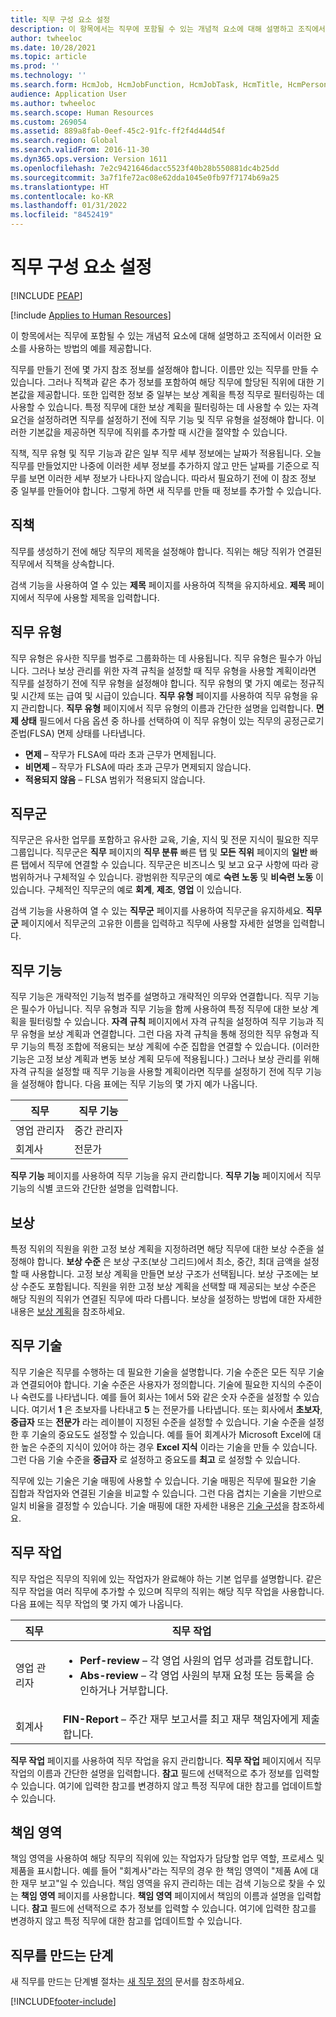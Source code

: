 ```yaml
---
title: 직무 구성 요소 설정
description: 이 항목에서는 직무에 포함될 수 있는 개념적 요소에 대해 설명하고 조직에서 이러한 요소를 사용하는 방법의 예를 제공합니다.
author: twheeloc
ms.date: 10/28/2021
ms.topic: article
ms.prod: ''
ms.technology: ''
ms.search.form: HcmJob, HcmJobFunction, HcmJobTask, HcmTitle, HcmPersonnelManagementWorkspace, HCMJobFamily
audience: Application User
ms.author: twheeloc
ms.search.scope: Human Resources
ms.custom: 269054
ms.assetid: 889a8fab-0eef-45c2-91fc-ff2f4d44d54f
ms.search.region: Global
ms.search.validFrom: 2016-11-30
ms.dyn365.ops.version: Version 1611
ms.openlocfilehash: 7e2c9421646dacc5523f40b28b550881dc4b25dd
ms.sourcegitcommit: 3a7f1fe72ac08e62dda1045e0fb97f7174b69a25
ms.translationtype: HT
ms.contentlocale: ko-KR
ms.lasthandoff: 01/31/2022
ms.locfileid: "8452419"
---
```

# <a name="set-up-the-components-of-a-job"></a>직무 구성 요소 설정


[!INCLUDE [PEAP](../includes/peap-1.md)]

[!include [Applies to Human Resources](../includes/applies-to-hr.md)]

이 항목에서는 직무에 포함될 수 있는 개념적 요소에 대해 설명하고 조직에서 이러한 요소를 사용하는 방법의 예를 제공합니다. 

직무를 만들기 전에 몇 가지 참조 정보를 설정해야 합니다. 이름만 있는 직무를 만들 수 있습니다. 그러나 직책과 같은 추가 정보를 포함하여 해당 직무에 할당된 직위에 대한 기본값을 제공합니다. 또한 입력한 정보 중 일부는 보상 계획을 특정 직무로 필터링하는 데 사용할 수 있습니다. 특정 직무에 대한 보상 계획을 필터링하는 데 사용할 수 있는 자격 요건을 설정하려면 직무를 설정하기 전에 직무 기능 및 직무 유형을 설정해야 합니다. 이러한 기본값을 제공하면 직무에 직위를 추가할 때 시간을 절약할 수 있습니다. 

직책, 직무 유형 및 직무 기능과 같은 일부 직무 세부 정보에는 날짜가 적용됩니다. 오늘 직무를 만들었지만 나중에 이러한 세부 정보를 추가하지 않고 만든 날짜를 기준으로 직무를 보면 이러한 세부 정보가 나타나지 않습니다. 따라서 필요하기 전에 이 참조 정보 중 일부를 만들어야 합니다. 그렇게 하면 새 직무를 만들 때 정보를 추가할 수 있습니다.

## <a name="job-titles"></a>직책
직무를 생성하기 전에 해당 직무의 제목을 설정해야 합니다. 직위는 해당 직위가 연결된 직무에서 직책을 상속합니다. 

검색 기능을 사용하여 열 수 있는 **제목** 페이지를 사용하여 직책을 유지하세요. **제목** 페이지에서 직무에 사용할 제목을 입력합니다.

## <a name="job-types"></a>직무 유형
직무 유형은 유사한 직무를 범주로 그룹화하는 데 사용됩니다. 직무 유형은 필수가 아닙니다. 그러나 보상 관리를 위한 자격 규칙을 설정할 때 직무 유형을 사용할 계획이라면 직무를 설정하기 전에 직무 유형을 설정해야 합니다. 직무 유형의 몇 가지 예로는 정규직 및 시간제 또는 급여 및 시급이 있습니다. **직무 유형** 페이지를 사용하여 직무 유형을 유지 관리합니다. **직무 유형** 페이지에서 직무 유형의 이름과 간단한 설명을 입력합니다. **면제 상태** 필드에서 다음 옵션 중 하나를 선택하여 이 직무 유형이 있는 직무의 공정근로기준법(FLSA) 면제 상태를 나타냅니다.

-   **면제** – 작무가 FLSA에 따라 초과 근무가 면제됩니다.
-   **비면제** – 작무가 FLSA에 따라 초과 근무가 면제되지 않습니다.
-   **적용되지 않음** – FLSA 범위가 적용되지 않습니다.

## <a name="job-family"></a>직무군
직무군은 유사한 업무를 포함하고 유사한 교육, 기술, 지식 및 전문 지식이 필요한 직무 그룹입니다. 직무군은 **직무** 페이지의 **직무 분류** 빠른 탭 및 **모든 직위** 페이지의 **일반** 빠른 탭에서 직무에 연결할 수 있습니다. 직무군은 비즈니스 및 보고 요구 사항에 따라 광범위하거나 구체적일 수 있습니다. 광범위한 직무군의 예로 **숙련 노동** 및 **비숙련 노동** 이 있습니다. 구체적인 직무군의 예로 **회계**, **제조**, **영업** 이 있습니다.

검색 기능을 사용하여 열 수 있는 **직무군** 페이지를 사용하여 직무군을 유지하세요. **직무군** 페이지에서 직무군의 고유한 이름을 입력하고 직무에 사용할 자세한 설명을 입력합니다.

## <a name="job-functions"></a>직무 기능
직무 기능은 개략적인 기능적 범주를 설명하고 개략적인 의무와 연결합니다. 직무 기능은 필수가 아닙니다. 직무 유형과 직무 기능을 함께 사용하여 특정 직무에 대한 보상 계획을 필터링할 수 있습니다. **자격 규칙** 페이지에서 자격 규칙을 설정하여 직무 기능과 직무 유형을 보상 계획과 연결합니다. 그런 다음 자격 규칙을 통해 정의한 직무 유형과 직무 기능의 특정 조합에 적용되는 보상 계획에 수준 집합을 연결할 수 있습니다. (이러한 기능은 고정 보상 계획과 변동 보상 계획 모두에 적용됩니다.) 그러나 보상 관리를 위해 자격 규칙을 설정할 때 직무 기능을 사용할 계획이라면 직무를 설정하기 전에 직무 기능을 설정해야 합니다. 다음 표에는 직무 기능의 몇 가지 예가 나옵니다.

| 직무           | 직무 기능         |
|---------------|----------------------|
| 영업 관리자 | 중간 관리자    |
| 회계사    | 전문가        |

**직무 기능** 페이지를 사용하여 직무 기능을 유지 관리합니다. **직무 기능** 페이지에서 직무 기능의 식별 코드와 간단한 설명을 입력합니다.

## <a name="compensation"></a>보상
특정 직위의 직원을 위한 고정 보상 계획을 지정하려면 해당 직무에 대한 보상 수준을 설정해야 합니다. **보상 수준** 은 보상 구조(보상 그리드)에서 최소, 중간, 최대 금액을 설정할 때 사용합니다. 고정 보상 계획을 만들면 보상 구조가 선택됩니다. 보상 구조에는 보상 수준도 포함됩니다. 직원을 위한 고정 보상 계획을 선택할 때 제공되는 보상 수준은 해당 직원의 직위가 연결된 직무에 따라 다릅니다. 보상을 설정하는 방법에 대한 자세한 내용은 [보상 계획](hr-compensation-overview.md)을 참조하세요.

## <a name="job-skills"></a>직무 기술
직무 기술은 직무를 수행하는 데 필요한 기술을 설명합니다. 기술 수준은 모든 직무 기술과 연결되어야 합니다. 기술 수준은 사용자가 정의합니다. 기술에 필요한 지식의 수준이나 숙련도를 나타냅니다. 예를 들어 회사는 1에서 5와 같은 숫자 수준을 설정할 수 있습니다. 여기서 **1** 은 초보자를 나타내고 **5** 는 전문가를 나타냅니다. 또는 회사에서 **초보자**, **중급자** 또는 **전문가** 라는 레이블이 지정된 수준을 설정할 수 있습니다. 기술 수준을 설정한 후 기술의 중요도도 설정할 수 있습니다. 예를 들어 회계사가 Microsoft Excel에 대한 높은 수준의 지식이 있어야 하는 경우 **Excel 지식** 이라는 기술을 만들 수 있습니다. 그런 다음 기술 수준을 **중급자** 로 설정하고 중요도를 **최고** 로 설정할 수 있습니다.

직무에 있는 기술은 기술 매핑에 사용할 수 있습니다. 기술 매핑은 직무에 필요한 기술 집합과 작업자와 연결된 기술을 비교할 수 있습니다. 그런 다음 겹치는 기술을 기반으로 일치 비율을 결정할 수 있습니다. 기술 매핑에 대한 자세한 내용은 [기술 구성](hr-develop-skills.md)을 참조하세요. 

## <a name="job-tasks"></a>직무 작업
직무 작업은 직무의 직위에 있는 작업자가 완료해야 하는 기본 업무를 설명합니다. 같은 직무 작업을 여러 직무에 추가할 수 있으며 직무의 직위는 해당 직무 작업을 사용합니다. 다음 표에는 직무 작업의 몇 가지 예가 나옵니다.

<table>
<thead>
<tr class="header">
<th>직무</th>
<th>직무 작업</th>
</tr>
</thead>
<tbody>
<tr class="odd">
<td>영업 관리자</td>
<td><ul>
<li><strong>Perf-review</strong> – 각 영업 사원의 업무 성과를 검토합니다.</li>
<li><strong>Abs-review</strong> – 각 영업 사원의 부재 요청 또는 등록을 승인하거나 거부합니다.</li>
</ul></td>
</tr>
<tr class="even">
<td>회계사</td>
<td><strong>FIN-Report</strong> – 주간 재무 보고서를 최고 재무 책임자에게 제출합니다.</td>
</tr>
</tbody>
</table>

**직무 작업** 페이지를 사용하여 직무 작업을 유지 관리합니다. **직무 작업** 페이지에서 직무 작업의 이름과 간단한 설명을 입력합니다. **참고** 필드에 선택적으로 추가 정보를 입력할 수 있습니다. 여기에 입력한 참고를 변경하지 않고 특정 직무에 대한 참고를 업데이트할 수 있습니다.

## <a name="areas-of-responsibility"></a>책임 영역
책임 영역을 사용하여 해당 직무의 직위에 있는 작업자가 담당할 업무 역할, 프로세스 및 제품을 표시합니다. 예를 들어 "회계사"라는 직무의 경우 한 책임 영역이 "제품 A에 대한 재무 보고"일 수 있습니다. 책임 영역을 유지 관리하는 데는 검색 기능으로 찾을 수 있는 **책임 영역** 페이지를 사용합니다. **책임 영역** 페이지에서 책임의 이름과 설명을 입력합니다. **참고** 필드에 선택적으로 추가 정보를 입력할 수 있습니다. 여기에 입력한 참고를 변경하지 않고 특정 직무에 대한 참고를 업데이트할 수 있습니다.

## <a name="steps-for-creating-a-job"></a>직무를 만드는 단계
새 직무를 만드는 단계별 절차는 [새 직무 정의](./hr-personnel-define-jobs.md) 문서를 참조하세요. 


[!INCLUDE[footer-include](../includes/footer-banner.md)]
